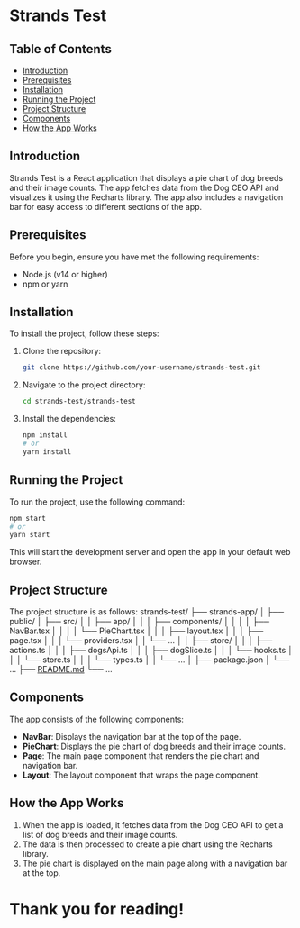 # Strands Test

## Table of Contents
- [Introduction](#introduction)
- [Prerequisites](#prerequisites)
- [Installation](#installation)
- [Running the Project](#running-the-project)
- [Project Structure](#project-structure)
- [Components](#components)
- [How the App Works](#how-the-app-works)

## Introduction
Strands Test is a React application that displays a pie chart of dog breeds and their image counts. The app fetches data from the Dog CEO API and visualizes it using the Recharts library. The app also includes a navigation bar for easy access to different sections of the app.

## Prerequisites
Before you begin, ensure you have met the following requirements:
- Node.js (v14 or higher)
- npm or yarn

## Installation
To install the project, follow these steps:

1. Clone the repository:
    ```sh
    git clone https://github.com/your-username/strands-test.git
    ```

2. Navigate to the project directory:
    ```sh
    cd strands-test/strands-test
    ```

3. Install the dependencies:
    ```sh
    npm install
    # or
    yarn install
    ```

## Running the Project
To run the project, use the following command:
```sh
npm start
# or
yarn start
```

This will start the development server and open the app in your default web browser.

## Project Structure
The project structure is as follows:
strands-test/
├── strands-app/
│   ├── public/
│   ├── src/
│   │   ├── app/
│   │   │   ├── components/
│   │   │   │   ├── NavBar.tsx
│   │   │   │   └── PieChart.tsx
│   │   │   ├── layout.tsx
│   │   │   ├── page.tsx
│   │   │   └── providers.tsx
│   │   └── ...
│   │   ├── store/
│   │   │   ├── actions.ts
│   │   │   ├── dogsApi.ts
│   │   │   ├── dogSlice.ts
│   │   │   └── hooks.ts
│   │   │   └── store.ts
│   │   │   └── types.ts
│   │   └── ...
│   ├── package.json
│   └── ...
├── [README.md](http://_vscodecontentref_/1)
└── ...

## Components
The app consists of the following components:
- **NavBar**: Displays the navigation bar at the top of the page.
- **PieChart**: Displays the pie chart of dog breeds and their image counts.
- **Page**: The main page component that renders the pie chart and navigation bar.
- **Layout**: The layout component that wraps the page component.

## How the App Works
1. When the app is loaded, it fetches data from the Dog CEO API to get a list of dog breeds and their image counts.
2. The data is then processed to create a pie chart using the Recharts library.
3. The pie chart is displayed on the main page along with a navigation bar at the top.

# Thank you for reading!

